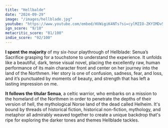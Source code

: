 ```yaml
---
title: "Hellbalde"
date: "2024-09-29"
image: "/images/hellblade.jpg"
youtube: "https://www.youtube.com/embed/HVWigiK4NTs?si=cylMZIO-ZKYIMDv5"
ign_score: "9/10"
metacritic_score: "81/100"
indie_score: "92/100"
---
```


**I spent the majority** of my six-hour playthrough of Hellblade: Senua’s Sacrifice grasping for a touchstone to understand the experience. It unfolds like a beautiful, dark, tense visual novel, placing the excellently raw, human performance of its main character front and center on her journey into the land of the Northmen. Her story is one of confusion, sadness, fear, and loss, and it’s punctuated by moments of beauty, and strength that has left a lasting impression on me.

**It follows the titular Senua**, a celtic warrior, who embarks on a mission to the homeland of the Northmen in order to penetrate the depths of their version of hell, the mythological Norse land of the dead called Helheim. It's bound by threads of historical fiction, historical non-fiction, mythology, and metaphor all admirably weaved together to create a unique backdrop that's ripe for exploring the darker tones and themes Hellblade tackles.
